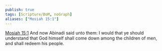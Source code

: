 ```yaml
---
publish: true
tags: [Scripture/BoM, noGraph]
aliases: ["Mosiah 15:1"]
---
```

[Mosiah 15:1](https://churchofjesuschrist.org/study/scriptures/bofm/mosiah/15?lang=eng&id=p1#p1) And now Abinadi said unto them: I would that ye should understand that God himself shall come down among the children of men, and shall redeem his people.
